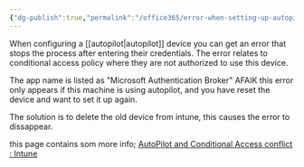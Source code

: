 ```yaml
---
{"dg-publish":true,"permalink":"/office365/error-when-setting-up-autopilot-device/","tags":["public"],"noteIcon":"1"}
---
```



When configuring a [[autopilot\|autopilot]] device you can get an error that stops the process after entering their credentials.
The error relates to conditional access policy where they are not authorized to use this device. 

The app name is listed as "Microsoft Authentication Broker"
AFAIK this error only appears if this machine is using autopilot, and you have reset the device and want to set it up again. 

The solution is to delete the old device from intune, this causes the error to dissappear.

this page contains som more info;
[AutoPilot and Conditional Access conflict : Intune](https://www.reddit.com/r/Intune/comments/k5hpe3/autopilot_and_conditional_access_conflict/)